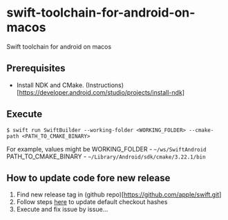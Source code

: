 # swift-toolchain-for-android-on-macos

Swift toolchain for android on macos

## Prerequisites
- Install NDK and CMake. (Instructions)[https://developer.android.com/studio/projects/install-ndk]

## Execute
```
$ swift run SwiftBuilder --working-folder <WORKING_FOLDER> --cmake-path <PATH_TO_CMAKE_BINARY>
```
For example, values might be
WORKING_FOLDER - `~/ws/SwiftAndroid`
PATH_TO_CMAKE_BINARY - `~/Library/Android/sdk/cmake/3.22.1/bin`


## How to update code fore new release

1. Find new release tag in (github repo)[https://github.com/apple/swift.git]
2. Follow steps [here](./Sources/SwiftBuilder/Repos/HowToGetCommitHashes.md) to update default checkout hashes
3. Execute and fix issue by issue...
